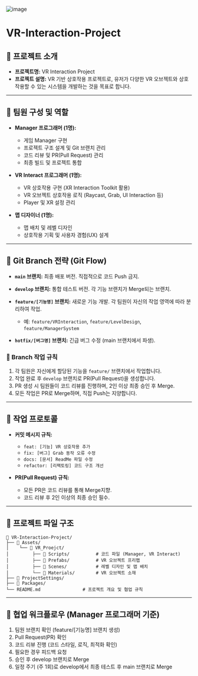 ![image](https://github.com/user-attachments/assets/8c0eb907-729c-4326-b46e-56d2fc2540f6)
# VR-Interaction-Project

## 📌 프로젝트 소개

* **프로젝트명:** VR Interaction Project
* **프로젝트 설명:** VR 기반 상호작용 프로젝트로, 유저가 다양한 VR 오브젝트와 상호작용할 수 있는 시스템을 개발하는 것을 목표로 합니다.

---

## 📌 팀원 구성 및 역할

* **Manager 프로그래머 (1명):**

  * 게임 Manager 구현
  * 프로젝트 구조 설계 및 Git 브랜치 관리
  * 코드 리뷰 및 PR(Pull Request) 관리
  * 최종 빌드 및 프로젝트 통합

* **VR Interact 프로그래머 (1명):**

  * VR 상호작용 구현 (XR Interaction Toolkit 활용)
  * VR 오브젝트 상호작용 로직 (Raycast, Grab, UI Interaction 등)
  * Player 및 XR 설정 관리

* **맵 디자이너 (1명):**

  * 맵 배치 및 레벨 디자인
  * 상호작용 기획 및 사용자 경험(UX) 설계

---

## 📌 Git Branch 전략 (Git Flow)

* **`main` 브랜치:** 최종 배포 버전. 직접적으로 코드 Push 금지.
* **`develop` 브랜치:** 통합 테스트 버전. 각 기능 브랜치가 Merge되는 브랜치.
* **`feature/[기능명]` 브랜치:** 새로운 기능 개발. 각 팀원이 자신의 작업 영역에 따라 분리하여 작업.

  * 예: `feature/VRInteraction`, `feature/LevelDesign`, `feature/ManagerSystem`
* **`hotfix/[버그명]` 브랜치:** 긴급 버그 수정 (main 브랜치에서 파생).

### 🔧 Branch 작업 규칙

1. 각 팀원은 자신에게 할당된 기능을 `feature/` 브랜치에서 작업합니다.
2. 작업 완료 후 `develop` 브랜치로 PR(Pull Request)을 생성합니다.
3. PR 생성 시 팀원들이 코드 리뷰를 진행하며, 2인 이상 최종 승인 후 Merge.
4. 모든 작업은 PR로 Merge하며, 직접 Push는 지양합니다.

---

## 📌 작업 프로토콜


* **커밋 메시지 규칙:**

  * `feat: [기능] VR 상호작용 추가`
  * `fix: [버그] Grab 동작 오류 수정`
  * `docs: [문서] ReadMe 파일 수정`
  * `refactor: [리팩토링] 코드 구조 개선`

* **PR(Pull Request) 규칙:**

  * 모든 PR은 코드 리뷰를 통해 Merge지향.
  * 코드 리뷰 후 2인 이상의 최종 승인 필수.

---

## 📌 프로젝트 파일 구조

```
📂 VR-Interaction-Project/
├── 📂 Assets/
│    └── 📂 VR_Proejct/
│         ├── 📂 Scripts/          # 코드 파일 (Manager, VR Interact)
│         ├── 📂 Prefabs/          # VR 오브젝트 프리팹
│         ├── 📂 Scenes/           # 레벨 디자인 및 맵 배치
│         └── 📂 Materials/        # VR 오브젝트 소재
├── 📂 ProjectSettings/
├── 📂 Packages/
└── README.md                # 프로젝트 개요 및 협업 규칙
```

---

## 📌 협업 워크플로우 (Manager 프로그래머 기준)

1. 팀원 브랜치 확인 (feature/\[기능명] 브랜치 생성)
2. Pull Request(PR) 확인
3. 코드 리뷰 진행 (코드 스타일, 로직, 최적화 확인)
4. 필요한 경우 피드백 요청
5. 승인 후 develop 브랜치로 Merge
6. 일정 주기 (주 1회)로 develop에서 최종 테스트 후 main 브랜치로 Merge
